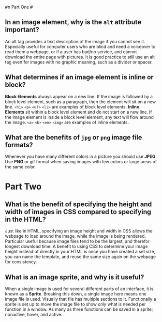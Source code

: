 #n Part One #
## In an image element, why is the `alt` attribute important? ##
  An alt tag provides a text description of the image if you cannot see it. Especially useful for computer users who are blind and need a voiceover to read them a webpage, or if a user has bad/no service, and cannot download the entire page with pictures. It is good practice to still use an alt tag even for images with no graphic meaning, such as a divider or spacer.

## What determines if an image element is inline or block? ##
  **Block Elements** always appear on a new line. If the image is followed by a block level element, such as a paragraph, then the element will sit on a new line.
  `<h1>` `<p>` `<ul>` `<li>` are examples of block level elements.
  **Inline Elements** sit within a block level element and do not start on a new line. If the image element is inside a block level element, any text will flow around the image.
  `<a>` `<b>` `<em>` `<img>` are examples of inline elements.

## What are the benefits of `jpg` or `png` image file formats? ##
  Whenever you have many different colors in a picture you should use **JPEG**.
  Use **PNG** or gif format when saving images with few colors or large areas of the same color.

# Part Two #
## What is the benefit of specifying the height and width of images in CSS compared to specifying in the HTML? ##
  Just like in HTML, specifying an image height and width in CSS allows the webpage to load around the image, while the image is being rendered. Particular useful because image files tend to be the largest, and therefor longest download time. A benefit to using CSS to determine your image height instead of directly in your HTML is once you have created a set size, you can name the template, and reuse the same size again on the webpage for consistency.

## What is an image sprite, and why is it useful? ##
  When a single image is used for several different parts of an interface, it is known as a **Sprite**. Breaking this down, a single image here means one image file is used. Visually that file has multiple sections to it. Functionally a sprite is set up to move the image file to show *only* what is needed per function in a window. As many as three functions can be saved in a sprite; nonactive, hover, and active. 
